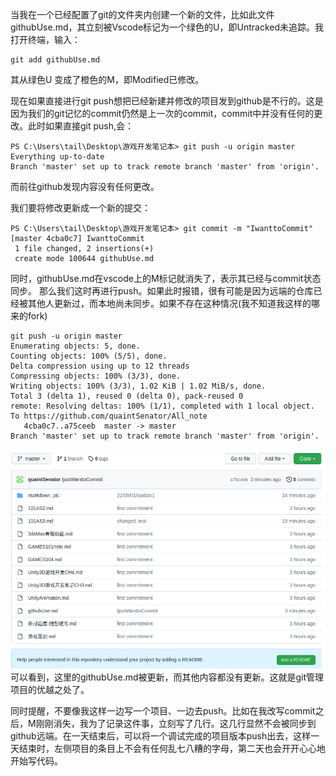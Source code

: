 
当我在一个已经配置了git的文件夹内创建一个新的文件，比如此文件githubUse.md，其立刻被Vscode标记为一个绿色的U，即Untracked未追踪。我打开终端，输入：
```
git add githubUse.md
```
其从绿色U 变成了橙色的M，即Modified已修改。

现在如果直接进行git push想把已经新建并修改的项目发到github是不行的。这是因为我们的git记忆的commit仍然是上一次的commit，commit中并没有任何的更改。此时如果直接git push,会：

```
PS C:\Users\tail\Desktop\游戏开发笔记本> git push -u origin master
Everything up-to-date
Branch 'master' set up to track remote branch 'master' from 'origin'.
```
而前往github发现内容没有任何更改。

我们要将修改更新成一个新的提交：
```
PS C:\Users\tail\Desktop\游戏开发笔记本> git commit -m "IwanttoCommit"
[master 4cba0c7] IwanttoCommit
 1 file changed, 2 insertions(+)
 create mode 100644 githubUse.md
```
同时，githubUse.md在vscode上的M标记就消失了，表示其已经与commit状态同步。
那么我们这时再进行push。如果此时报错，很有可能是因为远端的仓库已经被其他人更新过，而本地尚未同步。如果不存在这种情况(我不知道我这样的哪来的fork)
```
git push -u origin master
Enumerating objects: 5, done.
Counting objects: 100% (5/5), done.
Delta compression using up to 12 threads
Compressing objects: 100% (3/3), done.
Writing objects: 100% (3/3), 1.02 KiB | 1.02 MiB/s, done.
Total 3 (delta 1), reused 0 (delta 0), pack-reused 0
remote: Resolving deltas: 100% (1/1), completed with 1 local object.
To https://github.com/quaintSenator/All_note
   4cba0c7..a75ceeb  master -> master
Branch 'master' set up to track remote branch 'master' from 'origin'.
```
![](markdown_pic/101asp20.png)
可以看到，这里的githubUse.md被更新，而其他内容都没有更新。这就是git管理项目的优越之处了。

同时提醒，不要像我这样一边写一个项目、一边去push。比如在我改写commit之后，M刚刚消失，我为了记录这件事，立刻写了几行。这几行显然不会被同步到github远端。在一天结束后，可以将一个调试完成的项目版本push出去，这样一天结束时，左侧项目的条目上不会有任何乱七八糟的字母，第二天也会开开心心地开始写代码。
